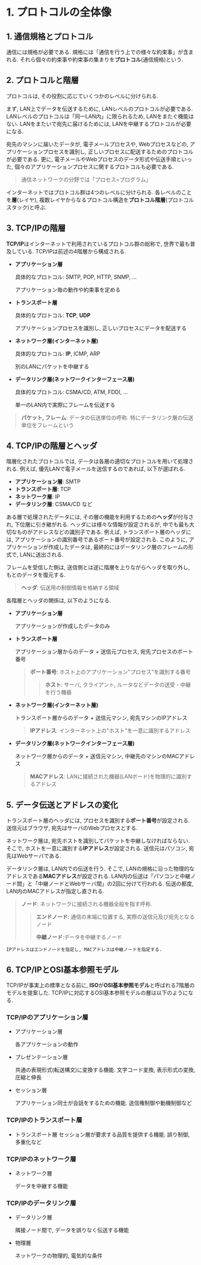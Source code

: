 # **1. プロトコルの全体像**

## **1. 通信規格とプロトコル**

通信には規格が必要である. 規格には「通信を行う上での様々な約束事」が含まれる. それら個々の約束事や約束事の集まりを**プロトコル**(通信規格)という.

## **2. プロトコルと階層**

プロトコルは, その役割に応じていくつかのレベルに分けられる.

まず, LAN上でデータを伝送するために, LANレベルのプロトコルが必要である. LANレベルのプロトコルは「同一LAN内」に限られるため, LANをまたぐ機能はない. LANをまたいで宛先に届けるためには, LANを中継するプロトコルが必要になる.

宛先のマシンに届いたデータが, 電子メールプロセスや, Webプロセスなどの, アプリケーションプロセスを識別し, 正しいプロセスに配送するためのプロトコルが必要である. 更に, 電子メールやWebプロセスのデータ形式や伝送手順といった, 個々のアプリケーションプロセスに関するプロトコルも必要である.

> 通信ネットワークの分野では「プロセス=プログラム」

インターネットではプロトコル群は4つのレベルに分けられる. 各レベルのことを**層**(レイヤ), 複数レイヤからなるプロトコル構造を**プロトコル階層**(プロトコルスタック)と呼ぶ.

## **3. TCP/IPの階層**

**TCP/IP**はインターネットで利用されているプロトコル群の総称で, 世界で最も普及している. TCP/IPは前述の4階層から構成される.

- **アプリケーション層**

    具体的なプロトコル: SMTP, POP, HTTP, SNMP, ...

    アプリケーション毎の動作や約束事を定める

- **トランスポート層**

    具体的なプロトコル: **TCP**, **UDP**

    アプリケーションプロセスを識別し, 正しいプロセスにデータを配送する

- **ネットワーク層(インターネット層)**

    具体的なプロトコル: **IP**, ICMP, ARP

    別のLANにパケットを中継する

- **データリンク層(ネットワークインターフェース層)**

    具体的なプロトコル: CSMA/CD, ATM, FDDI, ...

    単一のLAN内で実際にフレームを伝送する

> **パケット, フレーム**: データの伝送単位の呼称. 特にデータリンク層の伝送単位をフレームという

## **4. TCP/IPの階層とヘッダ**

階層化されたプロトコルでは, データは各層の適切なプロトコルを用いて処理される. 例えば, 優先LANで電子メールを送信するのであれば, 以下が選ばれる.

- **アプリケーション層**: SMTP
- **トランスポート層**: TCP
- **ネットワーク層**: IP
- **データリンク層**: CSMA/CD など

ある層で処理されたデータには, その層の機能を利用するための**ヘッダ**が付与され, 下位層に引き継がれる. ヘッダには様々な情報が設定されるが, 中でも最も大切なものがアドレスなどの識別子である. 例えば, トランスポート層のヘッダには, アプリケーションの識別番号であるポート番号が設定される. このように, アプリケーションが作成したデータは, 最終的にはデータリンク層のフレームの形式で, LANに送出される.

フレームを受信した側は, 送信側とは逆に階層を上りながらヘッダを取り外し, もとのデータを復元する.

> **ヘッダ**: 伝送用の制御情報を格納する領域

各階層とヘッダの関係は, 以下のようになる.

- **アプリケーション層**

    アプリケーションが作成したデータのみ

- **トランスポート層**

    アプリケーション層からのデータ + 送信元プロセス, 宛先プロセスのポート番号

    > **ポート番号**: ホスト上のアプリケーション"プロセス"を識別する番号
    >> **ホスト**: サーバ, クライアント, ルータなどデータの送受・中継を行う機器

- **ネットワーク層(インターネット層)**

    トランスポート層からのデータ + 送信元マシン, 宛先マシンのIPアドレス

    > **IPアドレス**: インターネット上の"ホスト"を一意に識別するアドレス

- **データリンク層(ネットワークインターフェース層)**

    ネットワーク層からのデータ + 送信元マシン, 中継先のマシンのMACアドレス

    > **MACアドレス**: LANに接続された機器(LANボード)を物理的に識別するアドレス

## **5. データ伝送とアドレスの変化**

トランスポート層のヘッダには, プロセスを識別する**ポート番号**が設定される. 送信元はブラウザ, 宛先はサーバのWebプロセスとする.

ネットワーク層は, 宛先ホストを識別してパケットを中継しなければならない. そこで, ホストを一意に識別する**IPアドレス**が設定される. 送信元はパソコン, 宛先はWebサーバである.

データリンク層は, LAN内での伝送を行う. そこで, LANの規格に沿った物理的なアドレスである**MACアドレス**が設定される. LAN内の伝送は「パソコンと中継ノード間」と「中継ノードとWebサーバ間」の2回に分けて行われる. 伝送の都度, LAN内のMACアドレスが指定し直される.

> **ノード**: ネットワークに接続される機器全般を指す呼称.
>> **エンドノード**: 通信の末端に位置する, 実際の送信元及び宛先となるノード
>>
>> **中継ノード**:データを中継するノード

`IPアドレスはエンドノードを指定し, MACアドレスは中継ノードを指定する.`

## **6. TCP/IPとOSI基本参照モデル**

TCP/IPが事実上の標準となる前に, **ISO**が**OSI基本参照モデル**と呼ばれる7階層のモデルを提案した. TCP/IPに対応するOSI基本参照モデルの層は以下のようになる.

### **TCP/IPのアプリケーション層**

- アプリケーション層

    各アプリケーションの動作

- プレゼンテーション層

    共通の表現形式(転送構文)に変換する機能. 文字コード変換, 表示形式の変換, 圧縮と伸長

- セッション層

    アプリケーション同士が会話をするための機能. 送信権制御や動機制御など

### **TCP/IPのトランスポート層**

- トランスポート層
    セッション層が要求する品質を提供する機能. 誤り制御, 多重化など

### **TCP/IPのネットワーク層**

- ネットワーク層

    データを中継する機能

### **TCP/IPのデータリンク層**

- データリンク層

    隣接ノード間で, データを誤りなく伝送する機能

- 物理層

    ネットワークの物理的, 電気的な条件
